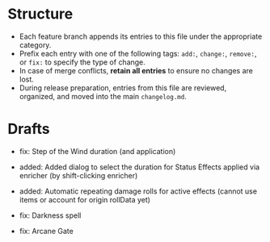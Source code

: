 # Structure
- Each feature branch appends its entries to this file under the appropriate category.
- Prefix each entry with one of the following tags: `add:`, `change:`, `remove:`, or `fix:` to specify the type of change.
- In case of merge conflicts, **retain all entries** to ensure no changes are lost.
- During release preparation, entries from this file are reviewed, organized, and moved into the main `changelog.md`.
# Drafts
- fix: Step of the Wind duration (and application)

- added: Added dialog to select the duration for Status Effects applied via enricher (by shift-clicking enricher)
- added: Automatic repeating damage rolls for active effects (cannot use items or account for origin rollData yet)
- fix: Darkness spell
- fix: Arcane Gate